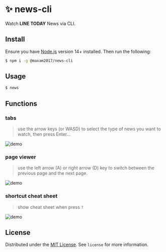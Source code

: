 # ✨ news-cli

Watch **LINE TODAY** News via CLI.

## Install
Ensure you have [Node.js](https://nodejs.org) version 14+ installed. Then run the following:

```bash
$ npm i -g @maxam2017/news-cli
```

## Usage

```bash
$ news
```

## Functions
### tabs
> use the arrow keys (or WASD) to select the type of news you want to watch, then press Enter...

![demo](https://imgur.com/hJI4tgP.gif)

### page viewer
> use the left arrow (A) or right arrow (D) key to switch between the previous page and the next page.

![demo](https://imgur.com/doHebWM.gif)

### shortcut cheat sheet
> show cheat sheet when press `?`

![demo](https://imgur.com/RrIiMrx.png)


## License
Distributed under the [MIT License](https://choosealicense.com/licenses/mit/). See `license` for more information.
